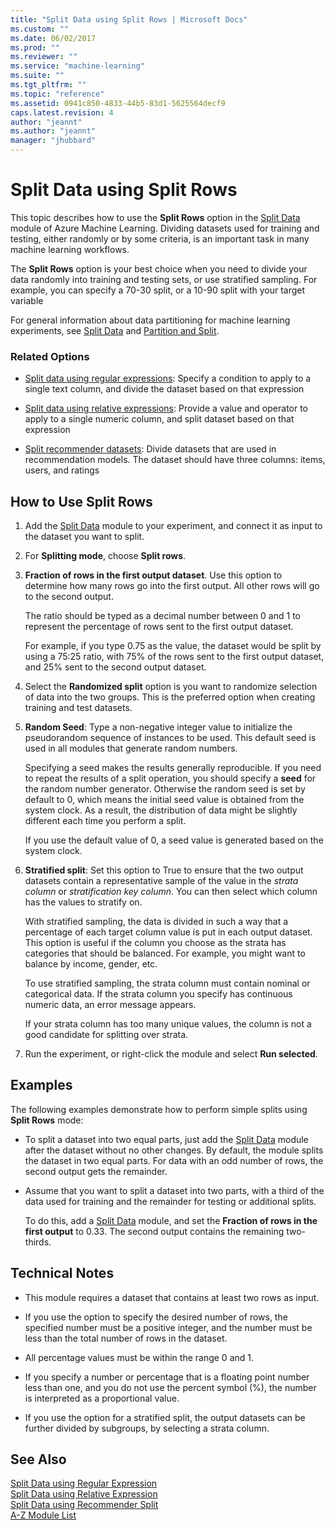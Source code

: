 ```yaml
---
title: "Split Data using Split Rows | Microsoft Docs"
ms.custom: ""
ms.date: 06/02/2017
ms.prod: ""
ms.reviewer: ""
ms.service: "machine-learning"
ms.suite: ""
ms.tgt_pltfrm: ""
ms.topic: "reference"
ms.assetid: 0941c850-4833-44b5-83d1-5625564decf9
caps.latest.revision: 4
author: "jeannt"
ms.author: "jeannt"
manager: "jhubbard"
---
```

# Split Data using Split Rows

This topic describes how to use the **Split Rows** option in the [Split Data](split-data.md) module of Azure Machine Learning. Dividing datasets used for training and testing, either randomly or by some criteria, is an important task in many machine learning workflows.

The  **Split Rows** option is your best choice when you need to divide your data randomly into training and testing sets, or use stratified sampling. For example, you can specify a 70-30 split, or a 10-90 split with your target variable

For general information about data partitioning for machine learning experiments, see [Split Data](split-data.md) and [Partition and Split](partition-and-sample.md). 

### Related Options

+ [Split data using regular expressions](split-data-using-regular-expression.md): Specify a condition to apply to a single text column, and divide the dataset based on that expression 

+ [Split data using relative expressions](split-data-using-relative-expression.md): Provide a value and operator to apply to a single numeric column, and split dataset based on that expression

+ [Split recommender datasets](split-data-using-recommender-split.md): Divide datasets that are used in recommendation models. The dataset should have three columns: items, users, and ratings 



##  <a name="HowSplitRows"></a> How to Use Split Rows


1.  Add the [Split Data](split-data.md) module to your experiment, and connect it as input to the dataset you want to split.  
  
2.  For **Splitting mode**, choose **Split rows**. 
3.  **Fraction of rows in the first output dataset**. Use this option to determine how many rows go into the first output. All other rows will go to the second output.

     The ratio should be typed as a decimal number between 0 and 1 to represent the percentage of rows sent to the first output dataset.  
     
     For example, if you type 0.75 as the value, the dataset would be split by using a 75:25 ratio, with 75% of the rows sent to the first output dataset, and 25% sent to the second output dataset.  
  
4. Select the **Randomized split** option is you want to randomize selection of data into the two groups. This is the preferred option when creating training and test datasets.  

5.  **Random Seed**:  Type a non-negative integer value to initialize the pseudorandom sequence of instances to be used. This default seed is used in all modules that generate random numbers. 

     Specifying a seed makes the results generally reproducible. If you need to repeat the results of a split operation, you should specify a **seed** for the random number generator. Otherwise the random seed is set by default to 0, which means the initial seed value is obtained from the system clock. As a result, the distribution of data might be slightly different each time you perform a split. 
     
     If you use the default value of 0, a seed value is generated based on the system clock.  

6. **Stratified split**: Set this option to True to ensure that the two output datasets contain a representative sample of the value in the *strata column* or *stratification key column*. You can then select which column has the values to stratify on.  
  
     With stratified sampling, the data is divided in such a way that a percentage of each target column value is put in each output dataset. This option is useful if the column you choose as the strata has categories that should be balanced. For example, you might want to balance by income, gender, etc.  
  
     To use stratified sampling, the strata column must contain nominal or categorical data. If the strata column you specify has continuous numeric data, an error message appears.  
  
     If your strata column has too many unique values, the column is not a good candidate for splitting over strata. 

4. Run the experiment, or right-click the module and select **Run selected**.


##  <a name="bkmk_SplitRowsExamples"></a> Examples  
 The following examples demonstrate how to perform simple splits using **Split Rows** mode:  
  
-   To split a dataset into two equal parts, just add the [Split Data](split-data.md) module after the dataset without no other changes. By default, the module splits the dataset in two equal parts. For data with an odd number of rows, the second output gets the remainder.  

-   Assume that you want to split a dataset into two parts, with a third of the data used for training and the remainder for testing or additional splits.  
  
     To do this, add a [Split Data](split-data.md) module, and set the **Fraction of rows in the first output** to 0.33. The second output contains the remaining two-thirds.  

##  <a name="Notes"></a> Technical Notes  
 
- This module requires a dataset that contains at least two rows as input.  
  
- If you use the option to specify the desired number of rows, the specified number must be a positive integer, and the number must be less than the total number of rows in the dataset.  
  
- All percentage values must be within the range 0 and 1.  
  
- If you specify a number or percentage that is a floating point number less than one, and you do not use the percent symbol (%), the number is interpreted as a proportional value.  
  
- If you use the option for a stratified split, the output datasets can be further divided by subgroups, by selecting a strata column.  

## See Also  
  
 [Split Data using Regular Expression](split-data-using-regular-expression.md)  
 [Split Data using Relative Expression](split-data-using-relative-expression.md)  
 [Split Data using Recommender Split](split-data-using-recommender-split.md)  
 [A-Z Module List](a-z-module-list.md)  